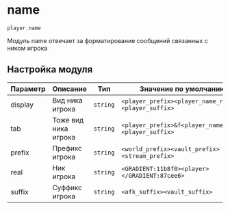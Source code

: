 # name
`player.name`

Модуль name отвечает за форматирование сообщений связанных с ником игрока

## Настройка модуля

| Параметр | Описание             | Тип      | Значение по умолчанию                                |
|----------|----------------------|----------|------------------------------------------------------|
| display  | Вид ника игрока      | `string` | `<player_prefix><player_name_real><player_suffix>`   |
| tab      | Тоже вид ника игрока | `string` | `<player_prefix>&f<player_name_real><player_suffix>` |
| prefix   | Префикс игрока       | `string` | `<world_prefix><vault_prefix><stream_prefix>`        |
| real     | Ник игрока           | `string` | `<GRADIENT:11b8f0><player></GRADIENT:87cee6>`        |
| suffix   | Суффикс игрока       | `string` | `<afk_suffix><vault_suffix>`                         |
